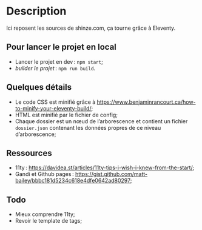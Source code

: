 # Description

Ici reposent les sources de shinze.com, ça tourne grâce à Eleventy.

## Pour lancer le projet en local

- Lancer le projet en dev : `npm start`;
- _builder le projet_ : `npm run build`.

## Quelques détails

- Le code CSS est minifié grâce à https://www.benjaminrancourt.ca/how-to-minify-your-eleventy-build/;
- HTML est minifié par le fichier de config;
- Chaque dossier est un nœud de l’arborescence et contient un fichier `dossier.json` contenant les données propres de ce niveau d’arborescence;

## Ressources

- 11ty : https://davidea.st/articles/11ty-tips-i-wish-i-knew-from-the-start/;
- Gandi et Github pages : https://gist.github.com/matt-bailey/bbbc181d5234c618e4dfe0642ad80297;

## Todo

- Mieux comprendre 11ty;
- Revoir le template de tags;